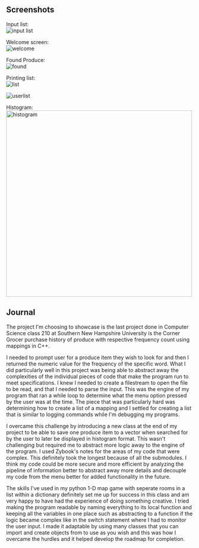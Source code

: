 Screenshots  
--- 
Input list:  
![input list](https://github.com/uturuncuayaku/SNHU-Portfoli/blob/main/Corner-Grocer-Produce/Screenshots/Screenshot%202023-04-20%20161230.png)   

Welcome screen:  
![welcome](https://github.com/uturuncuayaku/SNHU-Portfoli/blob/main/Corner-Grocer-Produce/Screenshots/welcome.png)  

Found Produce:  
![found](https://github.com/uturuncuayaku/SNHU-Portfoli/blob/main/Corner-Grocer-Produce/Screenshots/FoundProduce.png)  

Printing list:  
![list](https://github.com/uturuncuayaku/SNHU-Portfoli/blob/main/Corner-Grocer-Produce/Screenshots/print%20list%20from%20search%20history.png)  

![userlist](https://github.com/uturuncuayaku/SNHU-Portfoli/blob/main/Corner-Grocer-Produce/Screenshots/user%20searched%20list%20and%20frequency%20mappings.png)  

Histogram:  
<a href="https://github.com/uturuncuayaku/SNHU-Portfoli/blob/main/Corner-Grocer-Produce/Screenshots/histogram.png" target="_blank">
    <img src="https://github.com/uturuncuayaku/SNHU-Portfoli/blob/main/Corner-Grocer-Produce/Screenshots/histogram.png" alt="histogram" width="500">
</a>
## Journal
  The project I'm choosing to showcase is the last project done in Computer Science class 210 at Southern New Hampshire University is the Corner Grocer purchase history of produce with respective frequency count using mappings in C++. 
  
  I needed to prompt user for a produce item they wish to look for and then I returned the numeric value for the frequency of the specific word. What I did particularly well in this project was being able to abstract away the complexities of the individual pieces of code that make the program run to meet specifications. I knew I needed to create a filestream to open the file to be read, and that I needed to parse the input. This was the engine of my program that ran a while loop to determine what the menu option pressed by the user was at the time. The piece that was particularly hard was determining how to create a list of a mapping and I settled for creating a list that is similar to logging commands while I'm debugging my programs. 
   
   I overcame this challenge by introducing a new class at the end of my project to be able to save one produce item to a vector when searched for by the user to later be displayed in histogram format. This wasn't challenging but required me to abstract more logic away to the engine of the program. I used Zybook's notes for the areas of my code that were complex. This definitely took the longest because of all the submodules. I think my code could be more secure and more efficient by analyzing the pipeline of information better to abstract away more details and decouple my code from the menu better for added functionality in the future.
   
   The skills I've used in my python 1-D map game with seperate rooms in a list within a dictionary definitely set me up for success in this class and am very happy to have had the experience of doing something creative. I tried making the program readable by naming everything to its local function and keeping all the variables in one place such as abstracting to a function if the logic became complex like in the switch statement where I had to monitor the user input. I made it adaptable by using many classes that you can import and create objects from to use as you wish and this was how I overcame the hurdles and it helped develop the roadmap for completion.

